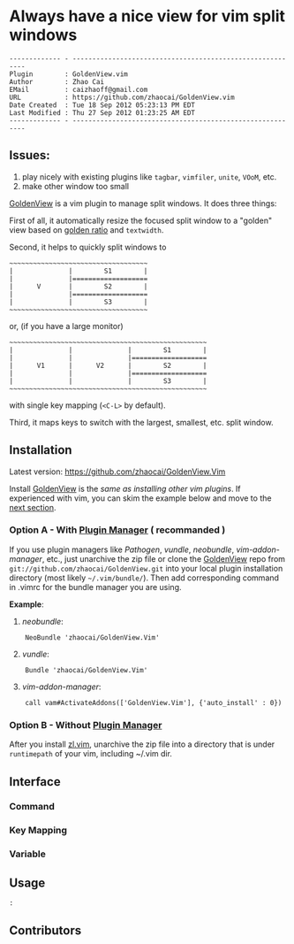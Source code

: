 # Always have a nice view for vim split windows

    ------------- - ----------------------------------------------------------
    Plugin        : GoldenView.vim
    Author        : Zhao Cai
    EMail         : caizhaoff@gmail.com
    URL           : https://github.com/zhaocai/GoldenView.vim
    Date Created  : Tue 18 Sep 2012 05:23:13 PM EDT
    Last Modified : Thu 27 Sep 2012 01:23:25 AM EDT
    ------------- - ----------------------------------------------------------

## Issues:
1. play nicely with existing plugins like `tagbar`, `vimfiler`, `unite`, `VOoM`, etc. 
2. make other window too small

[GoldenView][GoldenView] is a vim plugin to manage split windows. It does three things:





First of all, it automatically resize the focused split window to a "golden" view based on [golden ratio][golden-ratio-wikipedia] and `textwidth`.

Second, it helps to quickly split windows to

    ~~~~~~~~~~~~~~~~~~~~~~~~~~~~~~~~~~~
    |              |        S1        |
    |              |===================
    |      V       |        S2        |
    |              |===================
    |              |        S3        |
    ~~~~~~~~~~~~~~~~~~~~~~~~~~~~~~~~~~~

or, (if you have a large monitor)

    ~~~~~~~~~~~~~~~~~~~~~~~~~~~~~~~~~~~~~~~~~~~~~~~~~~
    |              |              |        S1        |
    |              |              |===================
    |      V1      |      V2      |        S2        |
    |              |              |===================
    |              |              |        S3        |
    ~~~~~~~~~~~~~~~~~~~~~~~~~~~~~~~~~~~~~~~~~~~~~~~~~~

with single key mapping (`<C-L>` by default).



Third, it maps keys to switch with the largest, smallest, etc. split window.





## Installation

Latest version: https://github.com/zhaocai/GoldenView.Vim

Install [GoldenView][GoldenView] is the *same as installing other vim plugins*.
If experienced with vim, you can skim the example below and move to the [next section](#Interface). 


### **Option A** - With [Plugin Manager][vim-plugin-manager] ( **recommanded** )

If you use plugin managers like *Pathogen*, *vundle*,
*neobundle*, *vim-addon-manager*, etc., just unarchive the zip file or clone the
[GoldenView][GoldenView] repo from
`git://github.com/zhaocai/GoldenView.git` into your local plugin installation directory
(most likely `~/.vim/bundle/`). Then add corresponding command in .vimrc for the
bundle manager you are using.


**Example**:

1. *neobundle*:

```vim
    NeoBundle 'zhaocai/GoldenView.Vim'
```

2. *vundle*:

```vim
    Bundle 'zhaocai/GoldenView.Vim'
```


3. *vim-addon-manager*:

```vim
    call vam#ActivateAddons(['GoldenView.Vim'], {'auto_install' : 0})
```


### **Option B** - Without [Plugin Manager][vim-plugin-manager]

After you install [zl.vim][zl], unarchive the zip file into a directory
that is under `runtimepath` of your vim, including ~/.vim dir.


## Interface

### Command 
### Key Mapping
### Variable 

## Usage

    :


## Contributors



[dwm]: http://www.vim.org/scripts/script.php?script_id=4186
[golden-ratio-plugin]: http://www.vim.org/scripts/script.php?script_id=3690
[golden-ratio-wikipedia]: http://en.wikipedia.org/wiki/Golden_ratio
[zl]: https://github.com/zhaocai/zl.vim "zl.vim vim script library"
[GoldenView]: https://github.com/zhaocai/GoldenView.Vim "GoldenView Vim Plugin"
[vim-plugin-manager]: http://vim-scripts.org/vim/tools.html "Vim Plugin Manangers"
